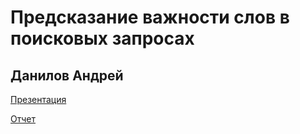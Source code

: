 # Предсказание важности слов в поисковых запросах
## Данилов Андрей

[Презентация](https://github.com/feathernox/shagraev-science-squad/blob/master/danilov/presentation.pdf)

[Отчет](https://github.com/feathernox/shagraev-science-squad/blob/master/danilov/report.pdf)

